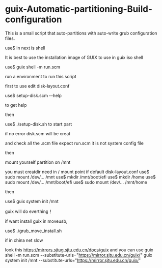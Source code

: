 # guix-Automatic-partitioning-Build-configuration
This is a small script that auto-partitions with auto-write grub configuration files.

use$ in next is shell

It is best to use the installation image of GUIX to use
in guix iso shell

use$ guix shell -m run.scm

run a environment to run this script

first to use edit
disk-layout.conf

use$ setup-disk.scm --help

to get help

then

use$ ./setup-disk.sh to start part

if no error 
disk.scm will be creat

and check all the .scm file expect run.scm it is not system config file

then

mount yourself partition on /mnt

you must creatdir need in / mount point
if default disk-layout.conf
use$ sudo mount /dev/... /mnt
use$ mkdir /mnt/boot/efi
use$ mkdir /home
use$ sudo mount /dev/... /mnt/boot/efi
use$ sudo mount /dev/... /mnt/home

then

use$ guix system init /mnt

guix will do everthing！

if want install guix in moveusb,

use$ ./grub_move_install.sh

if in china net slow

look this https://mirrors.sjtug.sjtu.edu.cn/docs/guix
and you can use
guix shell -m run.scm --substitute-urls="https://mirror.sjtu.edu.cn/guix/"
guix system init /mnt --substitute-urls="https://mirror.sjtu.edu.cn/guix/"
